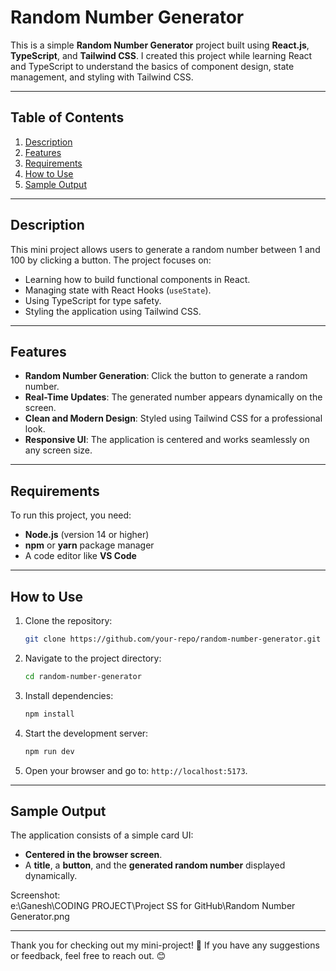 # Random Number Generator

This is a simple **Random Number Generator** project built using **React.js**, **TypeScript**, and **Tailwind CSS**. I created this project while learning React and TypeScript to understand the basics of component design, state management, and styling with Tailwind CSS.

---

## Table of Contents

1. [Description](#description)
2. [Features](#features)
3. [Requirements](#requirements)
4. [How to Use](#how-to-use)
5. [Sample Output](#sample-output)

---

## Description

This mini project allows users to generate a random number between 1 and 100 by clicking a button. The project focuses on:
- Learning how to build functional components in React.
- Managing state with React Hooks (`useState`).
- Using TypeScript for type safety.
- Styling the application using Tailwind CSS.

---

## Features

- **Random Number Generation**: Click the button to generate a random number.
- **Real-Time Updates**: The generated number appears dynamically on the screen.
- **Clean and Modern Design**: Styled using Tailwind CSS for a professional look.
- **Responsive UI**: The application is centered and works seamlessly on any screen size.

---

## Requirements

To run this project, you need:

- **Node.js** (version 14 or higher)
- **npm** or **yarn** package manager
- A code editor like **VS Code**

---

## How to Use

1. Clone the repository:
   ```bash
   git clone https://github.com/your-repo/random-number-generator.git
   ```
2. Navigate to the project directory:
   ```bash
   cd random-number-generator
   ```
3. Install dependencies:
   ```bash
   npm install
   ```
4. Start the development server:
   ```bash
   npm run dev
   ```
5. Open your browser and go to: `http://localhost:5173`.

---

## Sample Output

The application consists of a simple card UI:

- **Centered in the browser screen**.
- A **title**, a **button**, and the **generated random number** displayed dynamically.

Screenshot:  
e:\Ganesh\CODING PROJECT\Project SS for GitHub\Random Number Generator.png 

---

Thank you for checking out my mini-project! 🎉 If you have any suggestions or feedback, feel free to reach out. 😊
